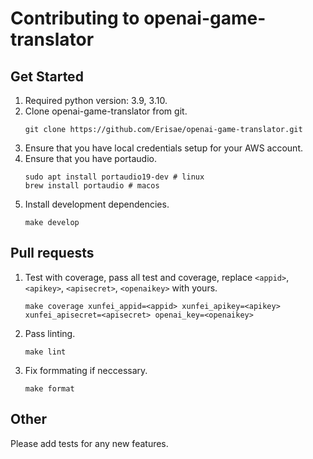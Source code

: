 # Contributing to openai-game-translator

## Get Started
1. Required python version: 3.9, 3.10.
2. Clone openai-game-translator from git.
    ```shell
    git clone https://github.com/Erisae/openai-game-translator.git
    ```
3. Ensure that you have local credentials setup for your AWS account.
3. Ensure that you have portaudio.
    ```shell
    sudo apt install portaudio19-dev # linux
    brew install portaudio # macos
    ```
4. Install development dependencies.
    ```shell
    make develop
    ```

## Pull requests
1. Test with coverage, pass all test and coverage, replace `<appid>`, `<apikey>`, `<apisecret>`, `<openaikey>` with yours.
    ```shell
    make coverage xunfei_appid=<appid> xunfei_apikey=<apikey> xunfei_apisecret=<apisecret> openai_key=<openaikey>
    ```

2. Pass linting.
    ```shell
    make lint
    ```
3. Fix formmating if neccessary.
    ```shell
    make format
    ```

## Other
Please add tests for any new features.



